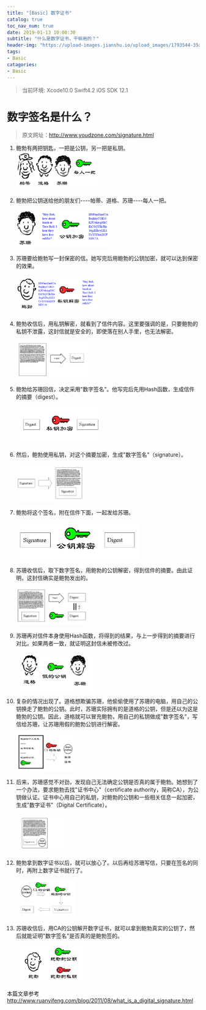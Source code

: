 ```yaml
---
title: "[Basic] 数字证书"
catalog: true
toc_nav_num: true
date: 2019-01-13 10:00:30
subtitle: "什么是数字证书，干嘛用的？"
header-img: "https://upload-images.jianshu.io/upload_images/1793544-35a59cc66546fe40.jpg?imageMogr2/auto-orient/strip%7CimageView2/2/w/1240"
tags:
- Basic
catagories:
- Basic
---
```


> 当前环境: Xcode10.0 Swift4.2 iOS SDK 12.1


数字签名是什么？
=======

> 原文网址：http://www.youdzone.com/signature.html

1. 鲍勃有两把钥匙，一把是公钥，另一把是私钥。
    <img src="https://raw.githubusercontent.com/zColdWater/Resources/master/Images/bg2.png" height="100" />  



2. 鲍勃把公钥送给他的朋友们----帕蒂、道格、苏珊----每人一把。

    <img src="https://raw.githubusercontent.com/zColdWater/Resources/master/Images/bg3.png" height="100" />  


3. 苏珊要给鲍勃写一封保密的信。她写完后用鲍勃的公钥加密，就可以达到保密的效果。

    <img src="https://raw.githubusercontent.com/zColdWater/Resources/master/Images/bg4.png" height="100" />  

4. 鲍勃收信后，用私钥解密，就看到了信件内容。这里要强调的是，只要鲍勃的私钥不泄露，这封信就是安全的，即使落在别人手里，也无法解密。

    <img src="https://raw.githubusercontent.com/zColdWater/Resources/master/Images/bg5.png" height="100" />  


5. 鲍勃给苏珊回信，决定采用"数字签名"。他写完后先用Hash函数，生成信件的摘要（digest）。

    <img src="https://raw.githubusercontent.com/zColdWater/Resources/master/Images/bg6.png" height="100" />  


6. 然后，鲍勃使用私钥，对这个摘要加密，生成"数字签名"（signature）。

    <img src="https://raw.githubusercontent.com/zColdWater/Resources/master/Images/bg7.png" height="100" />  

7. 鲍勃将这个签名，附在信件下面，一起发给苏珊。

    <img src="https://raw.githubusercontent.com/zColdWater/Resources/master/Images/bg8.png" height="100" />  

8. 苏珊收信后，取下数字签名，用鲍勃的公钥解密，得到信件的摘要。由此证明，这封信确实是鲍勃发出的。

    <img src="https://raw.githubusercontent.com/zColdWater/Resources/master/Images/bg9.png" height="100" />  

9. 苏珊再对信件本身使用Hash函数，将得到的结果，与上一步得到的摘要进行对比。如果两者一致，就证明这封信未被修改过。

    <img src="https://raw.githubusercontent.com/zColdWater/Resources/master/Images/bg10.png" height="100" />  

10. 复杂的情况出现了。道格想欺骗苏珊，他偷偷使用了苏珊的电脑，用自己的公钥换走了鲍勃的公钥。此时，苏珊实际拥有的是道格的公钥，但是还以为这是鲍勃的公钥。因此，道格就可以冒充鲍勃，用自己的私钥做成"数字签名"，写信给苏珊，让苏珊用假的鲍勃公钥进行解密。

    <img src="https://raw.githubusercontent.com/zColdWater/Resources/master/Images/bg11.png" height="100" />  


11. 后来，苏珊感觉不对劲，发现自己无法确定公钥是否真的属于鲍勃。她想到了一个办法，要求鲍勃去找"证书中心"（certificate authority，简称CA），为公钥做认证。证书中心用自己的私钥，对鲍勃的公钥和一些相关信息一起加密，生成"数字证书"（Digital Certificate）。

    <img src="https://raw.githubusercontent.com/zColdWater/Resources/master/Images/bg12.png" height="100" />  

12. 鲍勃拿到数字证书以后，就可以放心了。以后再给苏珊写信，只要在签名的同时，再附上数字证书就行了。

    <img src="https://raw.githubusercontent.com/zColdWater/Resources/master/Images/bg13.png" height="100" />  

13. 苏珊收信后，用CA的公钥解开数字证书，就可以拿到鲍勃真实的公钥了，然后就能证明"数字签名"是否真的是鲍勃签的。

    <img src="https://raw.githubusercontent.com/zColdWater/Resources/master/Images/bg14.png" height="100" />  


本篇文章参考   http://www.ruanyifeng.com/blog/2011/08/what_is_a_digital_signature.html


